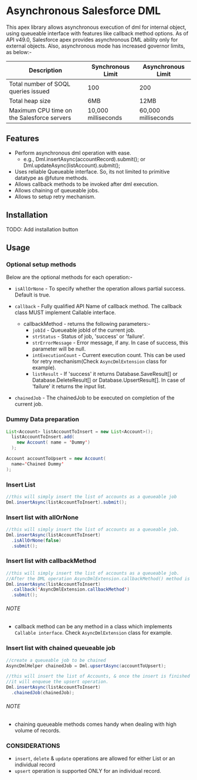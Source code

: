 # Asynchronous Salesforce DML

This apex library allows asynchronous execution of dml for internal object, using queueable interface with features like callback method options.
As of API v49.0, Salesforce apex provides asynchronous DML ability only for external objects.
Also, asynchronous mode has increased governor limits, as below:- 

| Description | Synchronous Limit | Asynchronous Limit |
| --- | --- | --- |
| Total number of SOQL queries issued | 100 | 200 |
| Total heap size | 6MB | 12MB |
| Maximum CPU time on the Salesforce servers | 10,000 milliseconds | 60,000 milliseconds |


## Features

- Perform asynchronous dml operation with ease.
  - e.g., Dml.insertAsync(accountRecord).submit(); or Dml.updateAsync(listAccount).submit();
- Uses reliable Queueable interface. So, its not limited to primitive datatype as @future methods.
- Allows callback methods to be invoked after dml execution.
- Allows chaining of queueable jobs.
- Allows to setup retry mechanism.

## Installation

  TODO: Add installation button

## Usage

### Optional setup methods
  Below are the optional methods for each operation:-
    
  - `isAllOrNone` - To specify whether the operation allows partial success. Default is true.
    
  - `callback` - Fully qualified API Name of callback method. The callback class MUST implement Callable interface.
      - callbackMethod - returns the following parameters:-
        - `jobId` - Queueable jobId of the current job.
        - `strStatus` - Status of job, 'success' or 'failure'.
        - `strErrorMessage` - Error message, if any. In case of success, this parameter will be null.
        - `intExecutionCount` - Current execution count. This can be used for retry mechanism(Check `AsyncDmlExtension` class for example).
        - `listResult` - If 'success' it returns Database.SaveResult[] or Database.DeleteResult[] or Database.UpsertResult[]. In case of 'failure' it returns the input list.
    
  - `chainedJob` - The chainedJob to be executed on completion of the current job.

### Dummy Data preparation
  ```java
  List<Account> listAccountToInsert = new List<Account>();
    listAccountToInsert.add(
      new Account( name = 'Dummy')
    );

  Account accountToUpsert = new Account(
    name='Chained Dummy'
  );
  ```

### Insert List
  ```java
  //this will simply insert the list of accounts as a queueable job
  Dml.insertAsync(listAccountToInsert).submit();
  ```

### Insert list with allOrNone
  ```java
  //this will simply insert the list of accounts as a queueable job.
  Dml.insertAsync(listAccountToInsert)
    .isAllOrNone(false)
    .submit();
  ```

### Insert list with callbackMethod
  ```java
  //this will simply insert the list of accounts as a queueable job.
  //After the DML operation AsyncDmlExtension.callbackMethod() method is invoked.
  Dml.insertAsync(listAccountToInsert)
    .callback('AsyncDmlExtension.callbackMethod')
    .submit();
  ```

###### NOTE
  - callback method can be any method in a class which implements `Callable interface`. Check `AsyncDmlExtension` class for example.

### Insert list with chained queueable job
  ```java
  //create a queueable job to be chained
  AsyncDmlHelper chainedJob = Dml.upsertAsync(accountToUpsert);
  
  //this will insert the list of Accounts, & once the insert is finished
  //it will enqueue the upsert operation.
  Dml.insertAsync(listAccountToInsert)
    .chainedJob(chainedJob);
  ```
###### NOTE
  - chaining queueable methods comes handy when dealing with high volume of records.
  
### CONSIDERATIONS

- `insert`, `delete` & `update` operations are allowed for either List or an individual record
- `upsert` operation is supported ONLY for an individual record.
